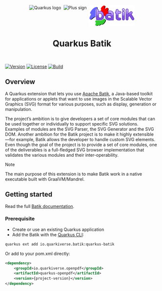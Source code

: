 <div align="center">
  <div style="display: flex; align-items: center; justify-content: center; gap: 8px;">
    <img src="https://raw.githubusercontent.com/quarkiverse/.github/main/assets/images/quarkus.svg" alt="Quarkus logo" style="height: 70px; width: auto;">
    <img src="https://raw.githubusercontent.com/quarkiverse/.github/main/assets/images/plus-sign.svg" alt="Plus sign" style="height: 70px; width: auto;">
    <img src="https://github.com/quarkiverse/quarkus-batik/blob/main/docs/modules/ROOT/assets/images/batik.svg" alt="Batik logo" style="height: 70px; width: auto;">
  </div>

  <h1>Quarkus Batik</h1>
</div>
<br>

[![Version](https://img.shields.io/maven-central/v/io.quarkiverse.batik/quarkus-batik?logo=apache-maven&style=flat-square)](https://search.maven.org/artifact/io.quarkiverse.batik/quarkus-batik)
[![License](https://img.shields.io/badge/License-Apache%202.0-blue.svg?style=flat-square)](https://opensource.org/licenses/Apache-2.0)
[![Build](https://github.com/quarkiverse/quarkus-batik/actions/workflows/build.yml/badge.svg)](https://github.com/quarkiverse/quarkus-batik/actions/workflows/build.yml)

## Overview

A Quarkus extension that lets you use [Apache Batik](https://xmlgraphics.apache.org/batik/), a Java-based toolkit for applications or applets that want to use images in the Scalable Vector Graphics (SVG) format for various purposes, such as display, generation or manipulation.

The project’s ambition is to give developers a set of core modules that can be used together or individually to support specific SVG solutions. Examples of modules are the SVG Parser, the SVG Generator and the SVG DOM. Another ambition for the Batik project is to make it highly extensible —for example, Batik allows the developer to handle custom SVG elements. Even though the goal of the project is to provide a set of core modules, one of the deliverables is a full-fledged SVG browser implementation that validates the various modules and their inter-operability.

> [!NOTE]
> The main purpose of this extension is to make Batik work in a native executable built with GraalVM/Mandrel.


## Getting started

Read the full [Batik documentation](https://docs.quarkiverse.io/quarkus-batik/dev/index.html).

### Prerequisite

* Create or use an existing Quarkus application
* Add the Batik with the [Quarkus CLI](https://quarkus.io/guides/cli-tooling):

```bash
quarkus ext add io.quarkiverse.batik:quarkus-batik
```

Or add to your pom.xml directly:

```xml
<dependency>
    <groupId>io.quarkiverse.openpdf</groupId>
    <artifactId>quarkus-openpdf</artifactId>
    <version>{project-version}</version>
</dependency>
```

